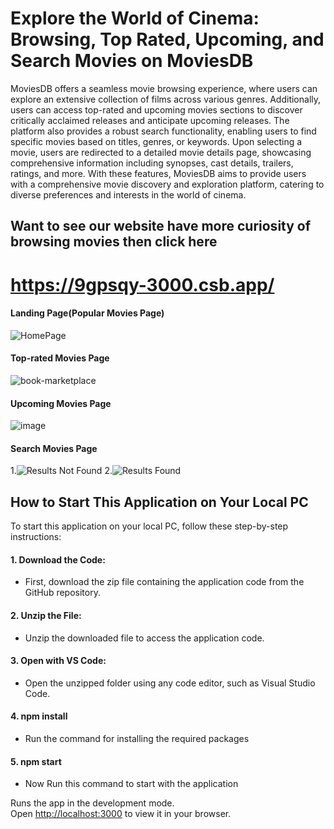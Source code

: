 # Explore the World of Cinema: Browsing, Top Rated, Upcoming, and Search Movies on MoviesDB

MoviesDB offers a seamless movie browsing experience, where users can explore an extensive collection of films across various genres. Additionally, users can access top-rated and upcoming movies sections to discover critically acclaimed releases and anticipate upcoming releases. The platform also provides a robust search functionality, enabling users to find specific movies based on titles, genres, or keywords. Upon selecting a movie, users are redirected to a detailed movie details page, showcasing comprehensive information including synopses, cast details, trailers, ratings, and more. With these features, MoviesDB aims to provide users with a comprehensive movie discovery and exploration platform, catering to diverse preferences and interests in the world of cinema.

## Want to see our website have more curiosity of browsing movies then click here
# https://9gpsqy-3000.csb.app/

#### Landing Page(Popular Movies Page)
![HomePage](![image](https://github.com/rakesh4902/creatar-books-page-assignment/assets/83058036/6ecb3eb4-6287-45b1-a611-a04698de1d39)
)

#### Top-rated Movies Page
![book-marketplace](![image](https://github.com/rakesh4902/Work-India-Movies-Assignment/assets/83058036/0aefe11b-b2a9-4b84-9cd9-50c0a8aedac8))

#### Upcoming Movies Page
![image](https://github.com/rakesh4902/creatar-books-page-assignment/assets/83058036/f32db6ce-c5ab-4e37-b76b-0aad9cb8ee2d)

#### Search Movies Page
1.![Results Not Found](![image](https://github.com/rakesh4902/creatar-books-page-assignment/assets/83058036/cd927dd9-a3e0-4c53-9081-3deca5331757))
2.![Results Found](![image](https://github.com/rakesh4902/creatar-books-page-assignment/assets/83058036/788c32e2-c3b7-4f07-bf5f-636c27eca4d2))



## How to Start This Application on Your Local PC

To start this application on your local PC, follow these step-by-step instructions:

#### 1. Download the Code:
- First, download the zip file containing the application code from the GitHub repository.

#### 2. Unzip the File:
- Unzip the downloaded file to access the application code.

#### 3. Open with VS Code:
- Open the unzipped folder using any code editor, such as Visual Studio Code.

#### 4. npm install
- Run the command for installing the required packages
  
#### 5. npm start
- Now Run this command to start with the application

Runs the app in the development mode.\
Open [http://localhost:3000](http://localhost:3000) to view it in your browser.




